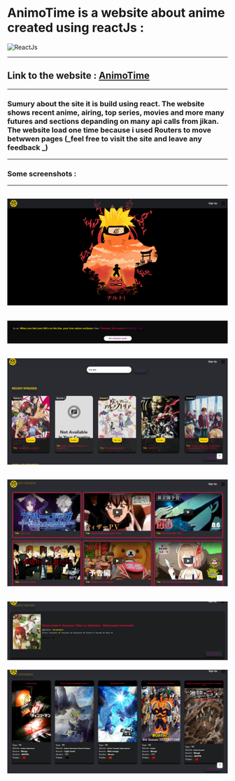 # **AnimoTime** is a website about anime created using reactJs :

![ReactJs](https://ionicframework.com/docs/icons/logo-react-icon.png)

---

## Link to the website : [AnimoTime](https://anime-time.vercel.app/)

---

### Sumury about the site it is build using react. The website shows recent anime, airing, top series, movies and more many futures and sections depanding on many api calls from jikan. The website load one time because i used Routers to move betwwen pages (_feel free to visit the site and leave any feedback _)

---

### Some screenshots :

---

## ![landing page](./Readmemedia/Screenshot%20Capture%20-%202022-07-24%20-%2023-42-11.png)

## ![random qouat](./Readmemedia/Screenshot%20Capture%20-%202022-07-24%20-%2023-43-14.png)

## ![Recent Episodes](./Readmemedia/Screenshot%20Capture%20-%202022-07-25%20-%2001-37-17.png)

## ![Recent Promo](./Readmemedia/Screenshot%20Capture%20-%202022-07-25%20-%2001-39-08.png)

## ![recent review](./Readmemedia/Screenshot%20Capture%20-%202022-07-25%20-%2001-39-29.png)

![upcoming](./Readmemedia/Screenshot%20Capture%20-%202022-07-25%20-%2001-39-50.png)
